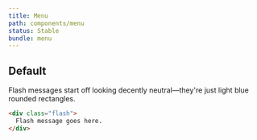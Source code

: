 ```yaml
---
title: Menu
path: components/menu
status: Stable
bundle: menu
---
```


## Default

Flash messages start off looking decently neutral—they're just light blue rounded rectangles.

```html live
<div class="flash">
  Flash message goes here.
</div>
```